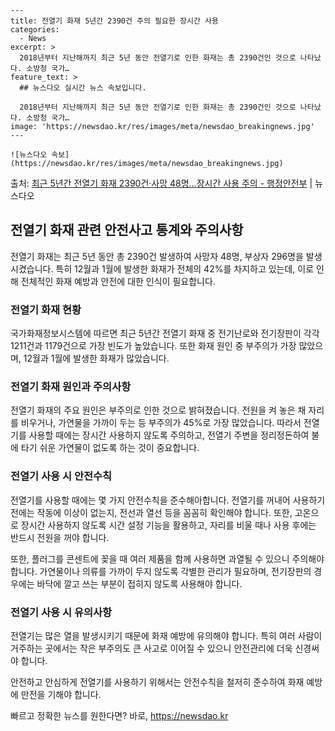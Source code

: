     ---
    title: 전열기 화재 5년간 2390건 주의 필요한 장시간 사용
    categories:
      - News
    excerpt: >
      2018년부터 지난해까지 최근 5년 동안 전열기로 인한 화재는 총 2390건인 것으로 나타났다. 소방청 국가…
    feature_text: >
      ## 뉴스다오 실시간 뉴스 속보입니다.
    
      2018년부터 지난해까지 최근 5년 동안 전열기로 인한 화재는 총 2390건인 것으로 나타났다. 소방청 국가…
    image: 'https://newsdao.kr/res/images/meta/newsdao_breakingnews.jpg'
    ---
    
    ![뉴스다오 속보](https://newsdao.kr/res/images/meta/newsdao_breakingnews.jpg)

<p>출처: <a href="https://newsdao.kr/2703" rel="dofollow">최근 5년간 전열기 화재 2390건·사망 48명…장시간 사용 주의 - 행정안전부</a> | 뉴스다오</p>

<h2 data-ke-size="size26">전열기 화재 관련 안전사고 통계와 주의사항</h2>
전열기 화재는 최근 5년 동안 총 2390건 발생하여 사망자 48명, 부상자 296명을 발생시켰습니다. 특히 12월과 1월에 발생한 화재가 전체의 42%를 차지하고 있는데, 이로 인해 전체적인 화재 예방과 안전에 대한 인식이 필요합니다.

<h3 data-ke-size="size24">전열기 화재 현황</h3>
국가화재정보시스템에 따르면 최근 5년간 전열기 화재 중 전기난로와 전기장판이 각각 1211건과 1179건으로 가장 빈도가 높았습니다. 또한 화재 원인 중 부주의가 가장 많았으며, 12월과 1월에 발생한 화재가 많았습니다.

<h3 data-ke-size="size24">전열기 화재 원인과 주의사항</h3>
전열기 화재의 주요 원인은 부주의로 인한 것으로 밝혀졌습니다. 전원을 켜 놓은 채 자리를 비우거나, 가연물을 가까이 두는 등 부주의가 45%로 가장 많았습니다. 따라서 전열기를 사용할 때에는 장시간 사용하지 않도록 주의하고, 전열기 주변을 정리정돈하여 불에 타기 쉬운 가연물이 없도록 하는 것이 중요합니다.

<h3 data-ke-size="size24">전열기 사용 시 안전수칙</h3>
전열기를 사용할 때에는 몇 가지 안전수칙을 준수해아합니다. 전열기를 꺼내어 사용하기 전에는 작동에 이상이 없는지, 전선과 열선 등을 꼼꼼히 확인해야 합니다. 또한, 고온으로 장시간 사용하지 않도록 시간 설정 기능을 활용하고, 자리를 비울 때나 사용 후에는 반드시 전원을 꺼야 합니다.

또한, 플러그를 콘센트에 꽂을 때 여러 제품을 함께 사용하면 과열될 수 있으니 주의해야 합니다. 가연물이나 의류를 가까이 두지 않도록 각별한 관리가 필요하며, 전기장판의 경우에는 바닥에 깔고 쓰는 부분이 접히지 않도록 사용해야 합니다.

<h3 data-ke-size="size24">전열기 사용 시 유의사항</h3>
전열기는 많은 열을 발생시키기 때문에 화재 예방에 유의해야 합니다. 특히 여러 사람이 거주하는 곳에서는 작은 부주의도 큰 사고로 이어질 수 있으니 안전관리에 더욱 신경써야 합니다.

안전하고 안심하게 전열기를 사용하기 위해서는 안전수칙을 철저히 준수하여 화재 예방에 만전을 기해야 합니다. 

빠르고 정확한 뉴스를 원한다면? 바로, <a href="https://newsdao.kr" rel="dofollow">https://newsdao.kr</a>


    
